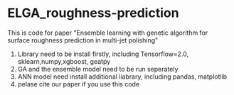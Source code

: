 # ELGA_roughness-prediction
This is code for paper "Ensemble learning with genetic algorithm for surface roughness prediction in multi-jet polishing"
1. Library need to be install firstly, including Tensorflow=2.0, sklearn,numpy,xgboost, geatpy
2. GA and the ensemble model need to be run seperately 
3. ANN model need install additional liabrary, including pandas, matplotlib
4. pelase cite our paper if you use this code


